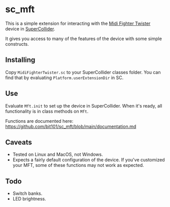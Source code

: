 # sc_mft

This is a simple extension for interacting with the [Midi Fighter Twister](https://www.midifighter.com/shop/midi-fighter-twister) device in [SuperCollider](https://supercollider.github.io/).

It gives you access to many of the features of the device with some simple constructs.

## Installing

Copy `MidiFighterTwister.sc` to your SuperCollider classes folder. You can find that by evaluating `Platform.userExtensionDir` in SC.

## Use

Evaluate `Mft.init` to set up the device in SuperCollider. When it's ready, all functionality is in class methods on `Mft`.

Functions are documented here: https://github.com/bit101/sc_mft/blob/main/documentation.md

## Caveats

- Tested on Linux and MacOS, not Windows.
- Expects a fairly default configuration of the device. If you've customized your MFT, some of these functions may not work as expected.

## Todo

- Switch banks.
- LED brightness.
